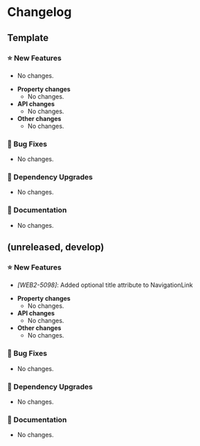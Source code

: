 # Changelog

## Template

### ⭐ New Features

- No changes.

* **Property changes**
    - No changes.
* **API changes**
    - No changes.
* **Other changes**
    - No changes.

### 🐞 Bug Fixes

- No changes.

### 🔨 Dependency Upgrades

- No changes.

### 📔 Documentation

- No changes.

## (unreleased, develop)

### ⭐ New Features

- _[WEB2-5098]_: Added optional title attribute to NavigationLink

* **Property changes**
    - No changes.
* **API changes**
    - No changes.
* **Other changes**
    - No changes.

### 🐞 Bug Fixes

- No changes.

### 🔨 Dependency Upgrades

- No changes.

### 📔 Documentation

- No changes.